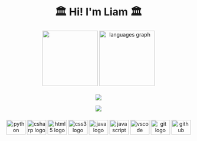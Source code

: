 <h1 align="center">🏛 Hi! I'm Liam 🏛</h1>

###


  
<div align="center">
  <img src="https://github-readme-stats.vercel.app/api?username=liambrem&theme=nord" height="150" />
  <img src="https://github-readme-stats.vercel.app/api/top-langs?locale=en&hide_title=false&layout=compact&card_width=320&langs_count=6&theme=nord&hide_border=false&username=LiamBrem" height="150" alt="languages graph"  />
</div>
  
<h4></h4>
  
 <p align="center">
  <img src="https://user-images.githubusercontent.com/50599315/203676884-4fe86519-16e8-42ea-8505-2de2cf62b8b1.jpg" />
</p>

<div align="center">
<a href="#"><img src="https://komarev.com/ghpvc/?username=LiamBrem&color=00b4a6&label=Profile%20Views"></a>
</div>


###

<div align="center">
  <img src="https://cdn.jsdelivr.net/gh/devicons/devicon/icons/python/python-original.svg" height="40" width="52" alt="python logo"  />
  <img src="https://cdn.jsdelivr.net/gh/devicons/devicon/icons/csharp/csharp-original.svg" height="40" width="52" alt="csharp logo"  />
  <img src="https://cdn.jsdelivr.net/gh/devicons/devicon/icons/html5/html5-original.svg" height="40" width="52" alt="html5 logo"  />
  <img src="https://cdn.jsdelivr.net/gh/devicons/devicon/icons/css3/css3-original.svg" height="40" width="52" alt="css3 logo"  />
  <img src="https://cdn.jsdelivr.net/gh/devicons/devicon/icons/java/java-original.svg" height="40" width="52" alt="java logo"  />
  <img src="https://cdn.jsdelivr.net/gh/devicons/devicon/icons/javascript/javascript-original.svg" height="40" width="52" alt="javascript logo"  />
  <img src="https://cdn.jsdelivr.net/gh/devicons/devicon/icons/vscode/vscode-original.svg" height="40" width="52" alt="vscode logo"  />
  <img src="https://cdn.jsdelivr.net/gh/devicons/devicon/icons/git/git-original.svg" height="40" width="52" alt="git logo"  />
  <img src="https://cdn.jsdelivr.net/gh/devicons/devicon/icons/github/github-original.svg" height="40" width="52" alt="github logo"  />
</div>

###

<div align="left">
</div>





</div>

###
